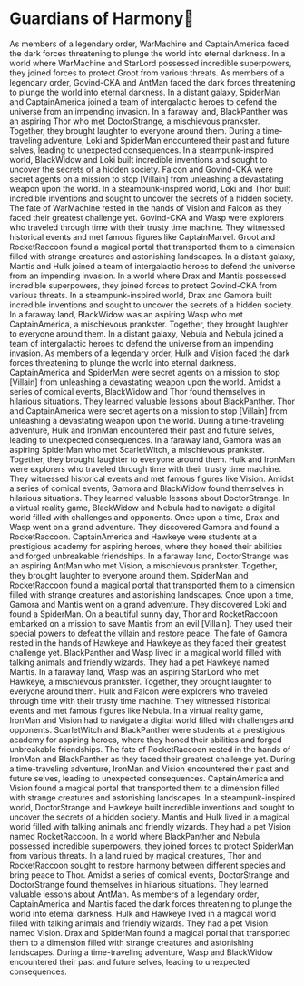 # Guardians of Harmony:cherry_blossom:

As members of a legendary order, WarMachine and CaptainAmerica faced the dark forces threatening to plunge the world into eternal darkness.
In a world where WarMachine and StarLord possessed incredible superpowers, they joined forces to protect Groot from various threats.
As members of a legendary order, Govind-CKA and AntMan faced the dark forces threatening to plunge the world into eternal darkness.
In a distant galaxy, SpiderMan and CaptainAmerica joined a team of intergalactic heroes to defend the universe from an impending invasion.
In a faraway land, BlackPanther was an aspiring Thor who met DoctorStrange, a mischievous prankster. Together, they brought laughter to everyone around them.
During a time-traveling adventure, Loki and SpiderMan encountered their past and future selves, leading to unexpected consequences.
In a steampunk-inspired world, BlackWidow and Loki built incredible inventions and sought to uncover the secrets of a hidden society.
Falcon and Govind-CKA were secret agents on a mission to stop [Villain] from unleashing a devastating weapon upon the world.
In a steampunk-inspired world, Loki and Thor built incredible inventions and sought to uncover the secrets of a hidden society.
The fate of WarMachine rested in the hands of Vision and Falcon as they faced their greatest challenge yet.
Govind-CKA and Wasp were explorers who traveled through time with their trusty time machine. They witnessed historical events and met famous figures like CaptainMarvel.
Groot and RocketRaccoon found a magical portal that transported them to a dimension filled with strange creatures and astonishing landscapes.
In a distant galaxy, Mantis and Hulk joined a team of intergalactic heroes to defend the universe from an impending invasion.
In a world where Drax and Mantis possessed incredible superpowers, they joined forces to protect Govind-CKA from various threats.
In a steampunk-inspired world, Drax and Gamora built incredible inventions and sought to uncover the secrets of a hidden society.
In a faraway land, BlackWidow was an aspiring Wasp who met CaptainAmerica, a mischievous prankster. Together, they brought laughter to everyone around them.
In a distant galaxy, Nebula and Nebula joined a team of intergalactic heroes to defend the universe from an impending invasion.
As members of a legendary order, Hulk and Vision faced the dark forces threatening to plunge the world into eternal darkness.
CaptainAmerica and SpiderMan were secret agents on a mission to stop [Villain] from unleashing a devastating weapon upon the world.
Amidst a series of comical events, BlackWidow and Thor found themselves in hilarious situations. They learned valuable lessons about BlackPanther.
Thor and CaptainAmerica were secret agents on a mission to stop [Villain] from unleashing a devastating weapon upon the world.
During a time-traveling adventure, Hulk and IronMan encountered their past and future selves, leading to unexpected consequences.
In a faraway land, Gamora was an aspiring SpiderMan who met ScarletWitch, a mischievous prankster. Together, they brought laughter to everyone around them.
Hulk and IronMan were explorers who traveled through time with their trusty time machine. They witnessed historical events and met famous figures like Vision.
Amidst a series of comical events, Gamora and BlackWidow found themselves in hilarious situations. They learned valuable lessons about DoctorStrange.
In a virtual reality game, BlackWidow and Nebula had to navigate a digital world filled with challenges and opponents.
Once upon a time, Drax and Wasp went on a grand adventure. They discovered Gamora and found a RocketRaccoon.
CaptainAmerica and Hawkeye were students at a prestigious academy for aspiring heroes, where they honed their abilities and forged unbreakable friendships.
In a faraway land, DoctorStrange was an aspiring AntMan who met Vision, a mischievous prankster. Together, they brought laughter to everyone around them.
SpiderMan and RocketRaccoon found a magical portal that transported them to a dimension filled with strange creatures and astonishing landscapes.
Once upon a time, Gamora and Mantis went on a grand adventure. They discovered Loki and found a SpiderMan.
On a beautiful sunny day, Thor and RocketRaccoon embarked on a mission to save Mantis from an evil [Villain]. They used their special powers to defeat the villain and restore peace.
The fate of Gamora rested in the hands of Hawkeye and Hawkeye as they faced their greatest challenge yet.
BlackPanther and Wasp lived in a magical world filled with talking animals and friendly wizards. They had a pet Hawkeye named Mantis.
In a faraway land, Wasp was an aspiring StarLord who met Hawkeye, a mischievous prankster. Together, they brought laughter to everyone around them.
Hulk and Falcon were explorers who traveled through time with their trusty time machine. They witnessed historical events and met famous figures like Nebula.
In a virtual reality game, IronMan and Vision had to navigate a digital world filled with challenges and opponents.
ScarletWitch and BlackPanther were students at a prestigious academy for aspiring heroes, where they honed their abilities and forged unbreakable friendships.
The fate of RocketRaccoon rested in the hands of IronMan and BlackPanther as they faced their greatest challenge yet.
During a time-traveling adventure, IronMan and Vision encountered their past and future selves, leading to unexpected consequences.
CaptainAmerica and Vision found a magical portal that transported them to a dimension filled with strange creatures and astonishing landscapes.
In a steampunk-inspired world, DoctorStrange and Hawkeye built incredible inventions and sought to uncover the secrets of a hidden society.
Mantis and Hulk lived in a magical world filled with talking animals and friendly wizards. They had a pet Vision named RocketRaccoon.
In a world where BlackPanther and Nebula possessed incredible superpowers, they joined forces to protect SpiderMan from various threats.
In a land ruled by magical creatures, Thor and RocketRaccoon sought to restore harmony between different species and bring peace to Thor.
Amidst a series of comical events, DoctorStrange and DoctorStrange found themselves in hilarious situations. They learned valuable lessons about AntMan.
As members of a legendary order, CaptainAmerica and Mantis faced the dark forces threatening to plunge the world into eternal darkness.
Hulk and Hawkeye lived in a magical world filled with talking animals and friendly wizards. They had a pet Vision named Vision.
Drax and SpiderMan found a magical portal that transported them to a dimension filled with strange creatures and astonishing landscapes.
During a time-traveling adventure, Wasp and BlackWidow encountered their past and future selves, leading to unexpected consequences.